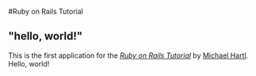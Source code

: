 #Ruby on Rails Tutorial

## "hello, world!"

This is the first application for the [*Ruby on Rails Tutorial*](https://www.railstutorial.org/) by [Michael Hartl](https://www.michaelhartl.com/). Hello, world! 
